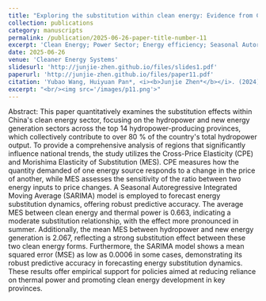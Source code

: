 ```yaml
---
title: "Exploring the substitution within clean energy: Evidence from China's top 14 hydropower provinces"
collection: publications
category: manuscripts
permalink: /publication/2025-06-26-paper-title-number-11
excerpt: 'Clean Energy; Power Sector; Energy efficiency; Seasonal Autoregressive Integrated Moving; Average (SARIMA); Substitution Effect'
date: 2025-06-26
venue: 'Cleaner Energy Systems'
slidesurl: 'http://junjie-zhen.github.io/files/slides1.pdf'
paperurl: 'http://junjie-zhen.github.io/files/paper11.pdf'
citation: 'Yubao Wang, Huiyuan Pan*, <i><b>Junjie Zhen*</b></i>. (2024). &quot;Exploring the substitution within clean energy: Evidence from China's top 14 hydropower provinces.&quot; <i>Cleaner Energy Systems</i>.  https://doi.org/10.1016/j.cles.2024.100152'
excerpt: "<br/><img src='/images/p11.png'>"
---
```


Abstract: This paper quantitatively examines the substitution effects within China's clean energy sector, focusing on the hydropower and new energy generation sectors across the top 14 hydropower-producing provinces, which collectively contribute to over 80 % of the country's total hydropower output. To provide a comprehensive analysis of regions that significantly influence national trends, the study utilizes the Cross-Price Elasticity (CPE) and Morishima Elasticity of Substitution (MES). CPE measures how the quantity demanded of one energy source responds to a change in the price of another, while MES assesses the sensitivity of the ratio between two energy inputs to price changes. A Seasonal Autoregressive Integrated Moving Average (SARIMA) model is employed to forecast energy substitution dynamics, offering robust predictive accuracy. The average MES between clean energy and thermal power is 0.663, indicating a moderate substitution relationship, with the effect more pronounced in summer. Additionally, the mean MES between hydropower and new energy generation is 2.067, reflecting a strong substitution effect between these two clean energy forms. Furthermore, the SARIMA model shows a mean squared error (MSE) as low as 0.0006 in some cases, demonstrating its robust predictive accuracy in forecasting energy substitution dynamics. These results offer empirical support for policies aimed at reducing reliance on thermal power and promoting clean energy development in key provinces.
